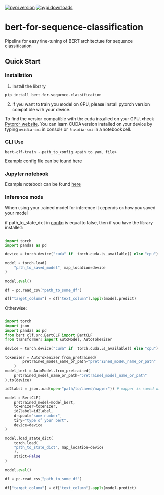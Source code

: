 [![pypi version](https://img.shields.io/pypi/v/bert-for-sequence-classification)](https://pypi.org/project/bert-for-sequence-classification)
[![pypi downloads](https://img.shields.io/pypi/dm/bert-for-sequence-classification)](https://pypi.org/project/bert-for-sequence-classification)

# bert-for-sequence-classification
Pipeline for easy fine-tuning of BERT architecture for sequence classification

## Quick Start

### Installation

1. Install the library
```
pip install bert-for-sequence-classification
```
   
2. If you want to train you model on GPU, please install pytorch version compatible with your device.

To find the version compatible with the cuda installed on your GPU, check 
[Pytorch website](https://pytorch.org/get-started/previous-versions/).
You can learn CUDA version installed on your device by typing `nvidia-smi` in console or
`!nvidia-smi` in a notebook cell.

### CLI Use

```
bert-clf-train --path_to_config <path to yaml file>
```

Example config file can be found [here](config.yaml)

### Jupyter notebook

Example notebook can be found [here](example/pipeline_example.ipynb)

### Inference mode

When using your trained model for inference it depends on how you saved your model

if path_to_state_dict in [config](config.yaml) is equal to false, 
then if you have the library installed:

```python

import torch
import pandas as pd

device = torch.device("cuda" if  torch.cuda.is_available() else "cpu")

model = torch.load(
    "path_to_saved_model", map_location=device
)
    
model.eval()

df = pd.read_csv("path_to_some_df")

df["target_column"] = df["text_column"].apply(model.predict)
```

Otherwise:

```python

import torch
import json
import pandas as pd
from bert_clf.src.BertCLF import BertCLF
from transformers import AutoModel, AutoTokenizer

device = torch.device("cuda" if  torch.cuda.is_available() else "cpu")

tokenizer = AutoTokenizer.from_pretrained(
        pretrained_model_name_or_path="pretrained_model_name_or_path"
    )
model_bert = AutoModel.from_pretrained(
    pretrained_model_name_or_path="pretrained_model_name_or_path"
).to(device)

id2label = json.load(open("path/to/saved/mapper")) # mapper is saved with the state dict

model = BertCLF(
    pretrained_model=model_bert,
    tokenizer=tokenizer,
    id2label=id2label,
    dropout="some number",
    tiny="type of your bert",
    device=device
)

model.load_state_dict(
    torch.load(
    "path_to_state_dict", map_location=device
    ),
    strict=False
)

model.eval()
    
df = pd.read_csv("path_to_some_df")

df["target_column"] = df["text_column"].apply(model.predict)
```

